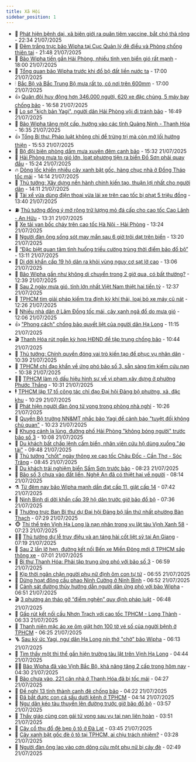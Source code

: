 ```yaml
---
title: Xã Hội
sidebar_position: 1
---
```


<!-- dantri-xa-hoi:START -->
- 🫣 [Phát hiện bệnh dại, xã biên giới ra quân tiêm vaccine, bắt chó thả rông](https://dantri.com.vn/xa-hoi/phat-hien-benh-dai-xa-bien-gioi-ra-quan-tiem-vaccine-bat-cho-tha-rong-20250721160126526.htm) - 22:34 21/07/2025
- 💼 [Đêm trắng trực bão Wipha tại Cục Quản lý đê điều và Phòng chống thiên tai](https://dantri.com.vn/xa-hoi/dem-trang-truc-bao-wipha-tai-cuc-quan-ly-de-dieu-va-phong-chong-thien-tai-20250722044830014.htm) - 21:48 21/07/2025
- 🎊 [Bão Wipha tiến gần Hải Phòng, nhiều tỉnh ven biển gió rất mạnh](https://dantri.com.vn/xa-hoi/bao-wipha-tien-gan-hai-phong-nhieu-tinh-ven-bien-gio-rat-manh-20250721162859121.htm) - 18:00 21/07/2025
- 🙉 [Tổng quan bão Wipha trước khi đổ bộ đất liền nước ta](https://dantri.com.vn/xa-hoi/tong-quan-bao-wipha-truoc-khi-do-bo-dat-lien-nuoc-ta-20250721213453536.htm) - 17:00 21/07/2025
- 🕯 [Bắc Bộ và Bắc Trung Bộ mưa rất to, có nơi trên 600mm](https://dantri.com.vn/xa-hoi/bac-bo-va-bac-trung-bo-mua-rat-to-co-noi-tren-600mm-20250721170337268.htm) - 17:00 21/07/2025
- 👍 [Quân đội huy động hơn 346.000 người, 620 xe đặc chủng, 5 máy bay chống bão](https://dantri.com.vn/xa-hoi/quan-doi-huy-dong-hon-346000-nguoi-620-xe-dac-chung-5-may-bay-chong-bao-20250721233216152.htm) - 16:58 21/07/2025
- 🤖 [Lo sợ &quot;kịch bản Yagi&quot;, người dân Hải Phòng vội đi tránh bão](https://dantri.com.vn/xa-hoi/lo-so-kich-ban-yagi-nguoi-dan-hai-phong-voi-di-tranh-bao-20250721230741626.htm) - 16:49 21/07/2025
- 🙉 [Bão Wipha tăng một cấp, hướng vào các tỉnh Quảng Ninh - Thanh Hóa](https://dantri.com.vn/xa-hoi/bao-wipha-tang-mot-cap-huong-vao-cac-tinh-quang-ninh-thanh-hoa-20250721232603703.htm) - 16:35 21/07/2025
- 👍 [Tổng Bí thư: Pháp luật không chỉ để trừng trị mà còn mở lối hướng thiện](https://dantri.com.vn/xa-hoi/tong-bi-thu-phap-luat-khong-chi-de-trung-tri-ma-con-mo-loi-huong-thien-20250721225338448.htm) - 15:53 21/07/2025
- 🗽 [Bộ đội biên phòng dầm mưa xuyên đêm canh bão](https://dantri.com.vn/xa-hoi/bo-doi-bien-phong-dam-mua-xuyen-dem-canh-bao-20250721222436889.htm) - 15:32 21/07/2025
- 🗽 [Hải Phòng mưa to gió lớn, loạt phương tiện ra biển Đồ Sơn phải quay đầu](https://dantri.com.vn/xa-hoi/hai-phong-mua-to-gio-lon-loat-phuong-tien-ra-bien-do-son-phai-quay-dau-20250721221444006.htm) - 15:24 21/07/2025
- 🔥 [Dông lốc khiến nhiều cây xanh bật gốc, hàng chục nhà ở Đồng Tháp tốc mái](https://dantri.com.vn/xa-hoi/dong-loc-khien-nhieu-cay-xanh-bat-goc-hang-chuc-nha-o-dong-thap-toc-mai-20250721204241293.htm) - 14:14 21/07/2025
- 🦒 [Thủ tướng: Xây dựng nền hành chính kiến tạo, thuận lợi nhất cho người dân](https://dantri.com.vn/xa-hoi/thu-tuong-xay-dung-nen-hanh-chinh-kien-tao-thuan-loi-nhat-cho-nguoi-dan-20250721182840976.htm) - 14:11 21/07/2025
- 🧐 [Tài xế vừa dùng điện thoại vừa lái xe trên cao tốc bị phạt 5 triệu đồng](https://dantri.com.vn/xa-hoi/tai-xe-vua-dung-dien-thoai-vua-lai-xe-tren-cao-toc-bi-phat-5-trieu-dong-20250721202909132.htm) - 13:40 21/07/2025
- ⛽️ [Thủ tướng đồng ý mở rộng trữ lượng mỏ đá cấp cho cao tốc Cao Lãnh - An Hữu](https://dantri.com.vn/xa-hoi/thu-tuong-dong-y-mo-rong-tru-luong-mo-da-cap-cho-cao-toc-cao-lanh-an-huu-20250721191214082.htm) - 13:31 21/07/2025
- 🚀 [Xe tải van bốc cháy trên cao tốc Hà Nội - Hải Phòng](https://dantri.com.vn/xa-hoi/xe-tai-van-boc-chay-tren-cao-toc-ha-noi-hai-phong-20250721202024038.htm) - 13:24 21/07/2025
- 🦒 [Người đàn ông sống sót may mắn sau 6 giờ trôi dạt trên biển](https://dantri.com.vn/xa-hoi/nguoi-dan-ong-song-sot-may-man-sau-6-gio-troi-dat-tren-bien-20250721191107620.htm) - 13:20 21/07/2025
- 🦅 [“Đặc biệt quan tâm tình huống triều cường trùng thời điểm bão đổ bộ”](https://dantri.com.vn/xa-hoi/dac-biet-quan-tam-tinh-huong-trieu-cuong-trung-thoi-diem-bao-do-bo-20250721200554439.htm) - 13:11 21/07/2025
- 🚀 [Di dời khẩn cấp 19 hộ dân ra khỏi vùng nguy cơ sạt lở cao](https://dantri.com.vn/xa-hoi/di-doi-khan-cap-19-ho-dan-ra-khoi-vung-nguy-co-sat-lo-cao-20250721175939612.htm) - 13:06 21/07/2025
- 🦅 [Bão Wipha gần như không di chuyển trong 2 giờ qua, có bất thường?](https://dantri.com.vn/xa-hoi/bao-wipha-gan-nhu-khong-di-chuyen-trong-2-gio-qua-co-bat-thuong-20250721191531591.htm) - 12:39 21/07/2025
- 🤠 [Sau 2 ngày mưa gió, tỉnh lớn nhất Việt Nam thiệt hại tiền tỷ](https://dantri.com.vn/xa-hoi/sau-2-ngay-mua-gio-tinh-lon-nhat-viet-nam-thiet-hai-tien-ty-20250721192640122.htm) - 12:37 21/07/2025
- 💄 [TPHCM tìm giải pháp kiểm tra định kỳ khí thải, loại bỏ xe máy cũ nát](https://dantri.com.vn/xa-hoi/tphcm-tim-giai-phap-kiem-tra-dinh-ky-khi-thai-loai-bo-xe-may-cu-nat-20250721190101621.htm) - 12:26 21/07/2025
- 🥷 [Nhiều nhà dân ở Lâm Đồng tốc mái, cây xanh ngã đổ do mưa gió](https://dantri.com.vn/xa-hoi/nhieu-nha-dan-o-lam-dong-toc-mai-cay-xanh-nga-do-do-mua-gio-20250721185513989.htm) - 12:06 21/07/2025
- 👍 [&quot;Phong cách&quot; chống bão quyết liệt của người dân Hạ Long](https://dantri.com.vn/xa-hoi/phong-cach-chong-bao-quyet-liet-cua-nguoi-dan-ha-long-20250721175437687.htm) - 11:15 21/07/2025
- 🎬 [Thanh Hóa rút ngắn kỳ họp HĐND để tập trung chống bão](https://dantri.com.vn/xa-hoi/thanh-hoa-rut-ngan-ky-hop-hdnd-de-tap-trung-chong-bao-20250721172913373.htm) - 10:44 21/07/2025
- 🦒 [Thủ tướng: Chính quyền đóng vai trò kiến tạo để phục vụ nhân dân](https://dantri.com.vn/xa-hoi/thu-tuong-chinh-quyen-dong-vai-tro-kien-tao-de-phuc-vu-nhan-dan-20250721165516135.htm) - 10:39 21/07/2025
- 🌊 [TPHCM chỉ đạo khẩn về ứng phó bão số 3, sẵn sàng tìm kiếm cứu nạn](https://dantri.com.vn/xa-hoi/tphcm-chi-dao-khan-ve-ung-pho-bao-so-3-san-sang-tim-kiem-cuu-nan-20250721172649340.htm) - 10:38 21/07/2025
- 🧑‍💻 [TPHCM làm rõ dấu hiệu hình sự về vi phạm xây dựng ở phường Phước Thắng](https://dantri.com.vn/xa-hoi/tphcm-lam-ro-dau-hieu-hinh-su-ve-vi-pham-xay-dung-o-phuong-phuoc-thang-20250721171342778.htm) - 10:31 21/07/2025
- 🕴 [TPHCM lập 17 tổ công tác chỉ đạo Đại hội Đảng bộ phường, xã, đặc khu](https://dantri.com.vn/xa-hoi/tphcm-lap-17-to-cong-tac-chi-dao-dai-hoi-dang-bo-phuong-xa-dac-khu-20250721165227027.htm) - 10:29 21/07/2025
- 🤔 [Phát hiện người đàn ông tử vong trong phòng nhà nghỉ](https://dantri.com.vn/xa-hoi/phat-hien-nguoi-dan-ong-tu-vong-trong-phong-nha-nghi-20250721165054386.htm) - 10:26 21/07/2025
- 💄 [Quyền Bộ trưởng NN&amp;MT nhắc bão Yagi để cảnh báo &quot;tuyệt đối không chủ quan&quot;](https://dantri.com.vn/xa-hoi/quyen-bo-truong-nnmt-nhac-bao-yagi-de-canh-bao-tuyet-doi-khong-chu-quan-20250721165934382.htm) - 10:23 21/07/2025
- 🧠 [Khung cảnh lạ lùng, đường phố Hải Phòng &quot;không bóng người&quot; trước bão số 3](https://dantri.com.vn/xa-hoi/khung-canh-la-lung-duong-pho-hai-phong-khong-bong-nguoi-truoc-bao-so-3-20250721163858964.htm) - 10:08 21/07/2025
- 🦣 [Du khách bất chấp lệnh cấm biển, nhân viên cứu hộ dùng xuồng &quot;áp tải&quot;](https://dantri.com.vn/xa-hoi/du-khach-bat-chap-lenh-cam-bien-nhan-vien-cuu-ho-dung-xuong-ap-tai-20250721161624698.htm) - 09:48 21/07/2025
- 💫 [Thủ tướng &quot;chốt&quot; ngày thông xe cao tốc Châu Đốc - Cần Thơ - Sóc Trăng](https://dantri.com.vn/xa-hoi/thu-tuong-chot-ngay-thong-xe-cao-toc-chau-doc-can-tho-soc-trang-20250721151452657.htm) - 08:45 21/07/2025
- 🚀 [Du khách trải nghiệm biển Sầm Sơn trước bão](https://dantri.com.vn/xa-hoi/du-khach-trai-nghiem-bien-sam-son-truoc-bao-20250721145738686.htm) - 08:23 21/07/2025
- 🤔 [Bão số 3 chưa vào đất liền, Nghệ An đã có thiệt hại về người](https://dantri.com.vn/xa-hoi/bao-so-3-chua-vao-dat-lien-nghe-an-da-co-thiet-hai-ve-nguoi-20250721071454545.htm) - 08:14 21/07/2025
- ⚗️ [Từ đêm nay bão Wipha mạnh dần đạt cấp 11, giật cấp 14](https://dantri.com.vn/xa-hoi/tu-dem-nay-bao-wipha-manh-dan-dat-cap-11-giat-cap-14-20250721143517319.htm) - 07:42 21/07/2025
- 🫶 [Ninh Bình di dời khẩn cấp 39 hộ dân trước giờ bão đổ bộ](https://dantri.com.vn/xa-hoi/ninh-binh-di-doi-khan-cap-39-ho-dan-truoc-gio-bao-do-bo-20250721142438701.htm) - 07:36 21/07/2025
- 🌮 [Thường trực Ban Bí thư dự Đại hội Đảng bộ lần thứ nhất phường Bàn Thạch](https://dantri.com.vn/xa-hoi/thuong-truc-ban-bi-thu-du-dai-hoi-dang-bo-lan-thu-nhat-phuong-ban-thach-20250721125449243.htm) - 07:29 21/07/2025
- 🐵 [Thi thể trên Vịnh Hạ Long là nạn nhân trong vụ lật tàu Vịnh Xanh 58](https://dantri.com.vn/xa-hoi/thi-the-tren-vinh-ha-long-la-nan-nhan-trong-vu-lat-tau-vinh-xanh-58-20250721141801884.htm) - 07:23 21/07/2025
- 🧑‍🏫 [Thủ tướng dự lễ truy điệu và an táng hài cốt liệt sỹ tại An Giang](https://dantri.com.vn/xa-hoi/thu-tuong-du-le-truy-dieu-va-an-tang-hai-cot-liet-sy-tai-an-giang-20250721123954158.htm) - 07:19 21/07/2025
- 💫 [Sau 2 lần lỡ hẹn, đường kết nối Bến xe Miền Đông mới ở TPHCM sắp thông xe](https://dantri.com.vn/xa-hoi/sau-2-lan-lo-hen-duong-ket-noi-ben-xe-mien-dong-moi-o-tphcm-sap-thong-xe-20250721133254351.htm) - 07:01 21/07/2025
- 🦩 [Bí thư Thanh Hóa: Phải tập trung ứng phó với bão số 3](https://dantri.com.vn/xa-hoi/bi-thu-thanh-hoa-phai-tap-trung-ung-pho-voi-bao-so-3-20250721123031370.htm) - 06:59 21/07/2025
- 🦄 [Kịp thời ngăn chặn người phụ nữ định ôm con tự tử](https://dantri.com.vn/xa-hoi/kip-thoi-ngan-chan-nguoi-phu-nu-dinh-om-con-tu-tu-20250721113524666.htm) - 06:55 21/07/2025
- 💂 [Dừng hoạt động cầu phao Ninh Cường ở Ninh Bình](https://dantri.com.vn/xa-hoi/dung-hoat-dong-cau-phao-ninh-cuong-o-ninh-binh-20250721133214182.htm) - 06:52 21/07/2025
- 💄 [Cảnh sát đường thủy hướng dẫn người dân ứng phó với bão Wipha](https://dantri.com.vn/xa-hoi/canh-sat-duong-thuy-huong-dan-nguoi-dan-ung-pho-voi-bao-wipha-20250721130420749.htm) - 06:51 21/07/2025
- 🎬 [3 phương án tháo gỡ “điểm nghẽn” quy định pháp luật](https://dantri.com.vn/xa-hoi/3-phuong-an-thao-go-diem-nghen-quy-dinh-phap-luat-20250721122403118.htm) - 06:48 21/07/2025
- 👀 [Gấp rút kết nối cầu Nhơn Trạch với cao tốc TPHCM - Long Thành](https://dantri.com.vn/xa-hoi/gap-rut-ket-noi-cau-nhon-trach-voi-cao-toc-tphcm-long-thanh-20250721122535810.htm) - 06:33 21/07/2025
- 💃 [Thanh niên mặc áo xe ôm giật hơn 100 tờ vé số của người bệnh ở TPHCM](https://dantri.com.vn/xa-hoi/thanh-nien-mac-ao-xe-om-giat-hon-100-to-ve-so-cua-nguoi-benh-o-tphcm-20250721121300401.htm) - 06:25 21/07/2025
- 🪜 [Sau ký ức Yagi, ngư dân Hạ Long nín thở &quot;chờ&quot; bão Wipha](https://dantri.com.vn/xa-hoi/sau-ky-uc-yagi-ngu-dan-ha-long-nin-tho-cho-bao-wipha-20250721125009177.htm) - 06:13 21/07/2025
- 📝 [Tìm thấy một thi thể gần hiện trường tàu lật trên Vịnh Hạ Long](https://dantri.com.vn/xa-hoi/tim-thay-mot-thi-the-gan-hien-truong-tau-lat-tren-vinh-ha-long-20250721114020167.htm) - 04:44 21/07/2025
- 🧑‍💻 [Bão Wipha đã vào Vịnh Bắc Bộ, khả năng tăng 2 cấp trong hôm nay](https://dantri.com.vn/xa-hoi/bao-wipha-da-vao-vinh-bac-bo-kha-nang-tang-2-cap-trong-hom-nay-20250721112540991.htm) - 04:30 21/07/2025
- 👺 [Bão chưa vào, 221 căn nhà ở Thanh Hóa đã bị tốc mái](https://dantri.com.vn/xa-hoi/bao-chua-vao-221-can-nha-o-thanh-hoa-da-bi-toc-mai-20250721111640515.htm) - 04:27 21/07/2025
- 🌮 [Đề nghị 13 tỉnh thành canh đê chống bão](https://dantri.com.vn/xa-hoi/de-nghi-13-tinh-thanh-canh-de-chong-bao-20250721100211811.htm) - 04:22 21/07/2025
- 🤭 [Đã bắt được con cá sấu dưới kênh ở TPHCM](https://dantri.com.vn/xa-hoi/da-bat-duoc-con-ca-sau-duoi-kenh-o-tphcm-20250721111035722.htm) - 04:14 21/07/2025
- 💪 [Ngư dân kéo tàu thuyền lên đường trước giờ bão đổ bộ](https://dantri.com.vn/xa-hoi/ngu-dan-keo-tau-thuyen-len-duong-truoc-gio-bao-do-bo-20250721093846575.htm) - 03:57 21/07/2025
- 🧰 [Thầy giáo cùng con gái tử vong sau vụ tai nạn liên hoàn](https://dantri.com.vn/xa-hoi/thay-giao-cung-con-gai-tu-vong-sau-vu-tai-nan-lien-hoan-20250721095357078.htm) - 03:51 21/07/2025
- 🤡 [Cây cổ thụ đổ đè bẹp ô tô ở Đà Lạt](https://dantri.com.vn/xa-hoi/cay-co-thu-do-de-bep-o-to-o-da-lat-20250721093936591.htm) - 03:45 21/07/2025
- 🦆 [Cây xanh bật gốc đè ô tô tại TPHCM, ai chịu trách nhiệm?](https://dantri.com.vn/xa-hoi/cay-xanh-bat-goc-de-o-to-tai-tphcm-ai-chiu-trach-nhiem-20250721095957608.htm) - 03:28 21/07/2025
- 🦍 [Người đàn ông lao vào cơn dông cứu một phụ nữ bị cây đè](https://dantri.com.vn/xa-hoi/nguoi-dan-ong-lao-vao-con-dong-cuu-mot-phu-nu-bi-cay-de-20250721085000536.htm) - 02:49 21/07/2025<!-- dantri-xa-hoi:END -->
